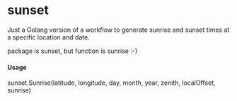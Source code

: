 # sunset

Just a Golang version of a workflow to generate sunrise and sunset times at a specific location and date.

package is sunset, but function is sunrise :-)

#### Usage

sunset.Sunrise(latitude, longitude, day, month, year, zenith, localOffset, sunrise)


